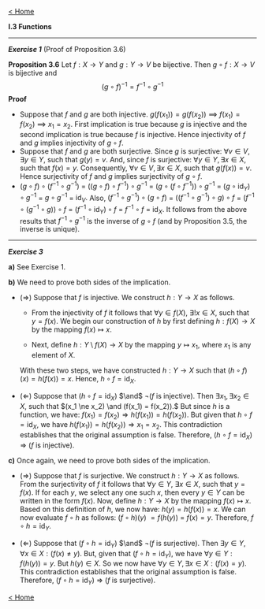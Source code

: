 [< Home](/index.html)



**I.3   Functions**



---

***Exercise 1***
(Proof of Proposition 3.6)

**Proposition 3.6**   Let $f : X \to Y$ and $g : Y \to V$ be bijective. Then $g \circ f : X \to V$ is bijective and 
$$
(g \circ f)^{-1} = f^{-1} \circ g^{-1}
$$
**Proof** 

* Suppose that $f$ and $g$ are both injective.
  $g(f(x_1)) = g(f(x_2))$ $\implies$ $f(x_1) = f(x_2)$ $\implies$ $x_1 = x_2.$ 
  First implication is true because $g$ is injective and the second implication is true because $f$ is injective.   Hence injectivity of $f$ and $g$ implies injectivity of $g \circ f.$
* Suppose that $f$ and $g$ are both surjective.
  Since $g$ is surjective: $\forall v \in V, \exists y \in Y,$ such that $g(y) = v.$ And, since $f$ is surjective: $\forall y \in Y, \exists x \in X,$ such that $f(x) = y.$ Consequently, $\forall v \in V, \exists x \in X,$ such that $g(f(x)) = v.$
  Hence surjectivity of $f$ and $g$ implies surjectivity of $g \circ f.$
* $(g \circ f) \circ (f^{-1} \circ g^{-1})$ $=$ $((g \circ f) \circ f^{-1}) \circ g^{-1}$ $=$ $(g \circ (f \circ f^{-1})) \circ g^{-1}$ $=$ $(g \circ \mathrm{id}_Y) \circ g^{-1}$ $=$ $g \circ g^{-1}$ $=$ $\mathrm{id}_V.$
  Also,
  $(f^{-1} \circ g^{-1}) \circ (g \circ f)$ $=$ $((f^{-1} \circ g^{-1}) \circ g) \circ f$ $=$ $(f^{-1} \circ (g^{-1} \circ g)) \circ f$ $=$ $(f^{-1} \circ \mathrm{id}_Y) \circ f$ $=$ $f^{-1} \circ f$ $=$ $\mathrm{id}_X.$ 
  It follows from the above results that $f^{-1} \circ g^{-1}$ is the inverse of $g \circ f$  (and by Proposition 3.5, the inverse is unique).



---

***Exercise 3***

**a)**    See Exercise 1.

**b)**    We need to prove both sides of the implication.

* $(\Rightarrow)$ Suppose that $f$ is injective. We construct $h : Y \to X$ as follows.

  * From the injectivity of $f$ it follows that $\forall y \in f(X),\ \exists! x\in X,$ such that $y = f(x).$ 
    We begin our construction of $h$ by first defining $h:f(X) \to X$ by the mapping $f(x) \mapsto x.$ 

  * Next, define $h:Y\setminus f(X) \to X$ by the mapping $y \mapsto x_1,$ where $x_1$ is any element of $X.$

  With these two steps, we have constructed $h: Y \to X$ such that $(h \circ f) (x) = h(f(x)) = x.$ Hence, $h\circ f = \mathrm{id}_X.$

* $(\Leftarrow)$ Suppose that $(h \circ f = \mathrm{id}_X)$ $\and$ $\neg (f \text{ is injective}).$ Then $\exists x_1, \exists x_2 \in X,$ such that $(x_1 \ne x_2) \and (f(x_1) = f(x_2)).$  But since $h$ is a function, we have: $f(x_1) = f(x_2) \Rightarrow h(f(x_1)) = h(f(x_2)).$ But given that $h \circ f = \mathrm{id}_X,$ we have $h(f(x_1)) = h(f(x_2)) \Rightarrow x_1 = x_2.$ This contradiction establishes that the original assumption is false. Therefore, $(h \circ f = \mathrm{id}_X)$ $\Rightarrow$ $(f \text{ is injective}).$

**c)**    Once again, we need to prove both sides of the implication.

* $(\Rightarrow)$ Suppose that $f$ is surjective. We construct $h : Y \to X$ as follows. From the surjectivity of $f$ it follows that $\forall y \in Y,\ \exists x\in X,$ such that $y = f(x).$ If for each $y,$ we select any one such $x,$ then every $y \in Y$ can be written in the form $f(x).$ Now, define $h:Y \to X$ by the mapping $f(x) \mapsto x.$ Based on this definition of $h,$ we now have: $h(y) = h(f(x)) = x.$ We can now evaluate $f \circ h$ as follows: $(f \circ h) (y)$ $= f(h(y))$ $=$ $f(x) = y.$ Therefore, $f\circ h = \mathrm{id}_Y.$

* $(\Leftarrow)$ Suppose that $(f \circ h = \mathrm{id}_Y)$ $\and$ $\neg (f \text{ is surjective}).$ Then $\exists y \in Y,\forall x \in X : (f(x) \ne y).$  But, given that $(f \circ h = \mathrm{id}_Y),$ we have $\forall y \in Y : f(h(y)) = y.$ But $h(y) \in X.$ So we now have $\forall y \in Y,\exists x \in X : (f(x) = y).$ This contradiction establishes that the original assumption is false. Therefore, $(f \circ h = \mathrm{id}_Y)$ $\Rightarrow$ $(f \text{ is surjective}).$




[< Home](/index.html)

